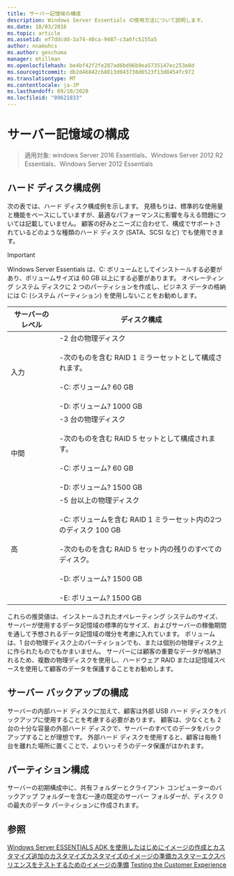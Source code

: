 ```yaml
---
title: サーバー記憶域の構成
description: Windows Server Essentials の使用方法について説明します。
ms.date: 10/03/2016
ms.topic: article
ms.assetid: ef7ddcdd-3a74-40ca-9487-c3a6fc5155a5
author: nnamuhcs
ms.author: geschuma
manager: mtillman
ms.openlocfilehash: be4bf42f2fe287ad6bd96b9ea5735147ec253e0d
ms.sourcegitcommit: db2d46842c68813d043738d6523f13d8454fc972
ms.translationtype: MT
ms.contentlocale: ja-JP
ms.lasthandoff: 09/10/2020
ms.locfileid: "89621833"
---
```

# <a name="configure-server-storage"></a>サーバー記憶域の構成

>適用対象: windows Server 2016 Essentials、Windows Server 2012 R2 Essentials、Windows Server 2012 Essentials

## <a name="sample-hard-disk-configurations"></a>ハード ディスク構成例
 次の表では、ハード ディスク構成例を示します。 見積もりは、標準的な使用量と機能をベースにしていますが、最適なパフォーマンスに影響を与える問題については記載していません。 顧客の好みとニーズに合わせて、構成でサポートされているどのような種類のハード ディスク (SATA、SCSI など) でも使用できます。

> [!IMPORTANT]
>   Windows Server Essentials は、C: ボリュームとしてインストールする必要があり、ボリュームサイズは 60 GB 以上にする必要があります。 オペレーティング システム ディスクに 2 つのパーティションを作成し、ビジネス データの格納には C: (システム パーティション) を使用しないことをお勧めします。

|サーバーのレベル|ディスク構成|
|------------------|------------------------|
|入力|-2 台の物理ディスク<br /><br /> -次のものを含む RAID 1 ミラーセットとして構成されます。<br /><br /> -C: ボリューム? 60 GB<br /><br /> -D: ボリューム? 1000 GB|
|中間|-3 台の物理ディスク<br /><br /> -次のものを含む RAID 5 セットとして構成されます。<br /><br /> -C: ボリューム? 60 GB<br /><br /> -D: ボリューム? 1500 GB|
|高|-5 台以上の物理ディスク<br /><br /> -C: ボリュームを含む RAID 1 ミラーセット内の2つのディスク 100 GB<br /><br /> -次のものを含む RAID 5 セット内の残りのすべてのディスク。<br /><br /> -D: ボリューム? 1500 GB<br /><br /> -E: ボリューム? 1500 GB|

 これらの推奨値は、インストールされたオペレーティング システムのサイズ、サーバーが使用するデータ記憶域の標準的なサイズ、およびサーバーの稼働期間を通して予想されるデータ記憶域の増分を考慮に入れています。 ボリュームは、1 台の物理ディスク上のパーティションでも、または個別の物理ディスク上に作られたものでもかまいません。 サーバーには顧客の重要なデータが格納されるため、複数の物理ディスクを使用し、ハードウェア RAID または記憶域スペースを使用して顧客のデータを保護することをお勧めします。

## <a name="configuring-your-server-backup"></a>サーバー バックアップの構成
 サーバーの内部ハード ディスクに加えて、顧客は外部 USB ハード ディスクをバックアップに使用することを考慮する必要があります。 顧客は、少なくとも 2 台の十分な容量の外部ハード ディスクで、サーバーのすべてのデータをバックアップすることが理想です。 外部ハード ディスクを使用すると、顧客は毎晩 1 台を離れた場所に置くことで、よりいっそうのデータ保護がはかれます。

## <a name="partition-configuration"></a>パーティション構成
 サーバーの初期構成中に、共有フォルダーとクライアント コンピューターのバックアップ フォルダーを含む一連の既定のサーバー フォルダーが、ディスク 0 の最大のデータ パーティションに作成されます。

## <a name="see-also"></a>参照

 [Windows Server ESSENTIALS ADK を使用したはじめに](Getting-Started-with-the-Windows-Server-Essentials-ADK.md)[イメージの作成とカスタマイズ追加の](Creating-and-Customizing-the-Image.md)[カスタマイズカスタマイズ](Additional-Customizations.md)[のイメージの準備カスタマーエクスペリエンスをテストするためのイメージの準備](Preparing-the-Image-for-Deployment.md) [Testing the Customer Experience](Testing-the-Customer-Experience.md)

